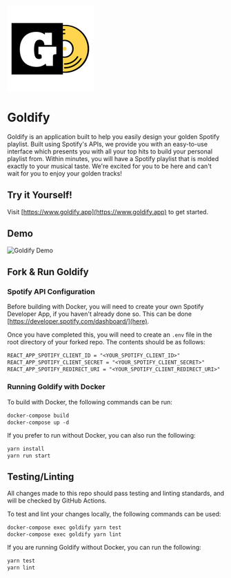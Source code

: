 ![Goldify Logo](public/goldify_logo.png)
# Goldify

Goldify is an application built to help you easily design your golden Spotify playlist. Built using Spotify's APIs, we provide you with an easy-to-use interface which presents you with all your top hits to build your personal playlist from. Within minutes, you will have a Spotify playlist that is molded exactly to your musical taste. We're excited for you to be here and can't wait for you to enjoy your golden tracks!

## Try it Yourself!

Visit [https://www.goldify.app](https://www.goldify.app) to get started.

## Demo
![Goldify Demo](public/goldify_demo.gif)

## Fork & Run Goldify

### Spotify API Configuration

Before building with Docker, you will need to create your own Spotify Developer App, if you haven't already done so. This can be done [https://developer.spotify.com/dashboard/](here).

Once you have completed this, you will need to create an `.env` file in the root directory of your forked repo. The contents should be as follows:

```
REACT_APP_SPOTIFY_CLIENT_ID = "<YOUR_SPOTIFY_CLIENT_ID>"
REACT_APP_SPOTIFY_CLIENT_SECRET = "<YOUR_SPOTIFY_CLIENT_SECRET>"
REACT_APP_SPOTIFY_REDIRECT_URI = "<YOUR_SPOTIFY_CLIENT_REDIRECT_URI>"
```

### Running Goldify with Docker

To build with Docker, the following commands can be run:

```
docker-compose build
docker-compose up -d
```

If you prefer to run without Docker, you can also run the following:

```
yarn install
yarn run start
```

## Testing/Linting

All changes made to this repo should pass testing and linting standards, and will be checked by GitHub Actions.

To test and lint your changes locally, the following commands can be used:

```
docker-compose exec goldify yarn test
docker-compose exec goldify yarn lint
```

If you are running Goldify without Docker, you can run the following:

```
yarn test
yarn lint
```

